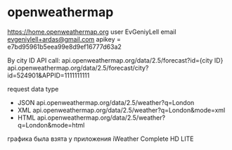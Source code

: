 # openweathermap
https://home.openweathermap.org
user EvGeniyLell
email evgeniylell+ardas@gmail.com
apikey = e7bd95961b5eea99e8d9ef16777d63a2


By city ID
API call:
api.openweathermap.org/data/2.5/forecast?id={city ID}
api.openweathermap.org/data/2.5/forecast/city?id=524901&APPID=1111111111 

request data type
- JSON api.openweathermap.org/data/2.5/weather?q=London
- XML api.openweathermap.org/data/2.5/weather?q=London&mode=xml
- HTML api.openweathermap.org/data/2.5/weather?q=London&mode=html


графика была взята у приложения
iWeather Complete HD LITE